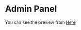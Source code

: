 # Admin Panel
You can see the preview from [Here](https://armanzarei.github.io/Admin-Dashboard-Bootstrap/)
